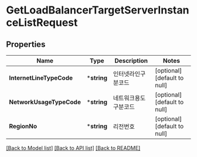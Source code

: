 # GetLoadBalancerTargetServerInstanceListRequest

## Properties
Name | Type | Description | Notes
------------ | ------------- | ------------- | -------------
**InternetLineTypeCode** | ***string** | 인터넷라인구분코드 | [optional] [default to null]
**NetworkUsageTypeCode** | ***string** | 네트워크용도구분코드 | [optional] [default to null]
**RegionNo** | ***string** | 리전번호 | [optional] [default to null]

[[Back to Model list]](../README.md#documentation-for-models) [[Back to API list]](../README.md#documentation-for-api-endpoints) [[Back to README]](../README.md)


